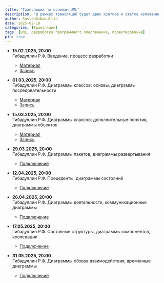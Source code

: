 ```yaml
---
title: "Трансляции по основам UML"
description: "В рамках трансляций будет дано краткое и сжатое изложение сути UML и особенностей применения этого языка в современном процессе разработки программного обеспечения. Будут представлены все главные типы диаграмм UML, рассказано, для чего они предназначены и какие нотации применяются при их создании и чтении. Это диаграммы классов, последовательности, объектов, пакетов, развертывания, прецедентов, состояний, деятельности, составных структур, компонентов, обзора взаимодействия, коммуникационные и временные."
author: RuslanGibadullin
date: 2025-02-10
categories: [Трансляции]
tags: [UML, разработка программного обеспечения, проектирование]
pin: true
---
```


- **15.02.2025, 20:00**  
  Гибадуллин Р.Ф. Введение, процесс разработки  
  - [Материал](https://csharpcooking.github.io/theory/Osnovy-UML-1-Vvedenie-Protcess-Razrabotki.pdf)
  - [Запись](https://t.me/CSharpCooking/217)
  
- **01.03.2025, 20:00**  
  Гибадуллин Р.Ф. Диаграммы классов: основы, диаграммы последовательности  
  - [Материал](https://csharpcooking.github.io/theory/Osnovy-UML-2-Class-Diagrams-Basics-Sequence-Diagrams.pdf)
  - [Запись](https://t.me/CSharpCooking/228)
  
- **15.03.2025, 20:00**  
  Гибадуллин Р.Ф. Диаграммы классов: дополнительные понятия, диаграммы объектов  
  - [Материал](https://csharpcooking.github.io/theory/Osnovy-UML-3-Class-Diagrams-Additional-Concepts-Object-Diagrams.pdf)
  - [Запись](https://t.me/CSharpCooking/230) 
  
- **29.03.2025, 20:00**  
  Гибадуллин Р.Ф. Диаграммы пакетов, диаграммы развертывания  
  - [Подключение](https://my.mts-link.ru/j/111673973/2051904880)

- **12.04.2025, 20:00**  
  Гибадуллин Р.Ф. Прецеденты, диаграммы состояний  
  - [Подключение](https://my.mts-link.ru/j/111673973/864275837)

- **26.04.2025, 20:00**  
  Гибадуллин Р.Ф.  Диаграммы деятельности, коммуникационные диаграммы  
  - [Подключение](https://my.mts-link.ru/j/111673973/946863588)

- **17.05.2025, 20:00**  
  Гибадуллин Р.Ф. Составные структуры, диаграммы компонентов, кооперации  
  - [Подключение](https://my.mts-link.ru/j/111673973/2120042624)

- **31.05.2025, 20:00**  
  Гибадуллин Р.Ф. Диаграммы обзора взаимодействия, временные диаграммы  
  - [Подключение](https://my.mts-link.ru/j/111673973/1885571488)
